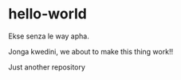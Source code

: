 # hello-world

Ekse senza le way apha.

Jonga kwedini, we about to make this thing work!!

Just  another repository
